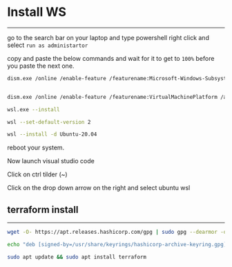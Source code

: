 # Install WS
---

go to the search bar on your laptop and type powershell right click and select `run as administartor`

copy and paste the below commands and wait for it to get to `100%` before you paste the next one. 

```bash
dism.exe /online /enable-feature /featurename:Microsoft-Windows-Subsystem-Linux /all /norestart
```

```bash

dism.exe /online /enable-feature /featurename:VirtualMachinePlatform /all /norestart
```


```bash
wsl.exe --install
```


```bash
wsl --set-default-version 2
```

```bash
wsl --install -d Ubuntu-20.04
```

reboot your system.

Now launch visual studio code

Click on ctrl tilder (~)

Click on the drop down arrow on the right and select ubuntu wsl


## terraform install
---
```bash
wget -O- https://apt.releases.hashicorp.com/gpg | sudo gpg --dearmor -o /usr/share/keyrings/hashicorp-archive-keyring.gpg
```

```bash
echo "deb [signed-by=/usr/share/keyrings/hashicorp-archive-keyring.gpg] https://apt.releases.hashicorp.com $(lsb_release -cs) main" | sudo tee /etc/apt/sources.list.d/hashicorp.list
```
```bash
sudo apt update && sudo apt install terraform
```

